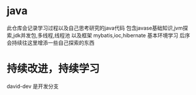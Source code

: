 # java
此仓库会记录学习过程以及自己思考研究的java代码
包含javase基础知识,jvm探索,jdk并发包,多线程,线程池
以及框架 mybatis,ioc,hibernate 基本环境学习
后序会持续往这里增添一些自己探索的东西
# 持续改进，持续学习
david-dev 是开发分支